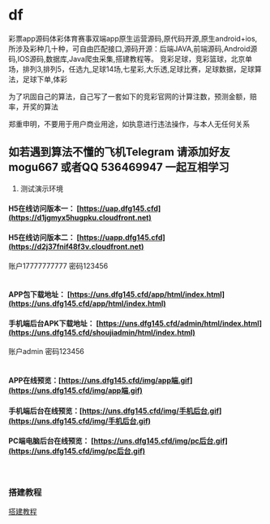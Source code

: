 # df
彩票app源码体彩体育赛事双端app原生运营源码,原代码开源,原生android+ios,所涉及彩种几十种，可自由匹配接口,源码开源：后端JAVA,前端源码,Android源码,IOS源码,数据库,Java爬虫采集,搭建教程等。
竞彩足球，竞彩篮球，北京单场，排列3,排列5，任选九,足球14场,七星彩,大乐透,足球比赛，足球数据，足球算法，足球下单,体彩

为了巩固自己的算法，自己写了一套如下的竞彩官网的计算注数，预测金额，赔率，开奖的算法

郑重申明，不要用于用户商业用途，如执意进行违法操作，与本人无任何关系
## 如若遇到算法不懂的飞机Telegram 请添加好友 mogu667 或者QQ 536469947 一起互相学习

1.  测试演示环境  <br>
#### H5在线访问版本一： [https://uap.dfg145.cfd](https://d1jgmyx5hugpku.cloudfront.net)<br>
#### H5在线访问版本二： [https://uapp.dfg145.cfd](https://d2j37fnif48f3v.cloudfront.net)<br>
账户17777777777 密码123456 <br>
<br>

#### APP包下载地址： [https://uns.dfg145.cfd/app/html/index.html](https://uns.dfg145.cfd/app/html/index.html)<br>

####  手机端后台APK下载地址： [https://uns.dfg145.cfd/admin/html/index.html](https://uns.dfg145.cfd/shoujiadmin/html/index.html)<br>
账户admin 密码123456 <br>
<br>

#### APP在线预览：[https://uns.dfg145.cfd/img/app端.gif](https://uns.dfg145.cfd/img/app端.gif)<br>
#### 手机端后台在线预览：[https://uns.dfg145.cfd/img/手机后台.gif](https://uns.dfg145.cfd/img/手机后台.gif)<br>
#### PC端电脑后台在线预览： [https://uns.dfg145.cfd/img/pc后台.gif](https://uns.dfg145.cfd/img/pc后台.gif)<br>

<br>

### 搭建教程
[搭建教程](https://youtu.be/7BIIAtqUiUI)
